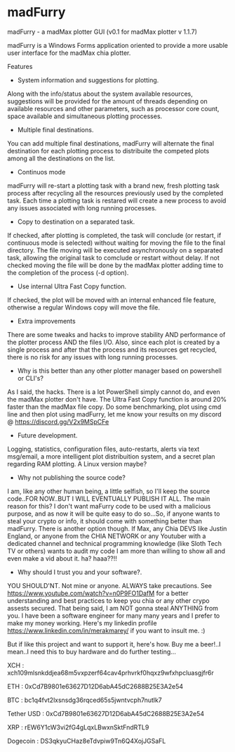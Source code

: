 # madFurry
madFurry - a madMax plotter GUI (v0.1 for madMax plotter v 1.1.7)

madFurry is a Windows Forms application oriented to provide a more usable user interface for the madMax chia plotter.

Features

- System information and suggestions for plotting.

Along with the info/status about the system available resources, suggestions will be provided for the amount of threads depending on available resources and other parameters, such as processor core count, space available and simultaneous plotting processes.

- Multiple final destinations.

You can add multiple final destinations, madFurry will alternate the final destination for each plotting process to distribuite the competed plots among all the destinations on the list.

- Continuos mode

madFurry will re-start a plotting task with a brand new, fresh plotting task process after recycling all the resources previously used by the completed task. Each time a plotting task is restared will create a new process to avoid any issues associated with long running processes.

- Copy to destination on a separated task.

If checked, after plotting is completed, the task will conclude (or restart, if continuous mode is selected) without waiting for moving the file to the final directory. The file moving will be executed asynchronously on a separated task, allowing the original task to comclude or restart without delay. If not checked moving the file will be done by the madMax plotter adding time to the completion of the process (-d option). 

- Use internal Ultra Fast Copy function.

If checked, the plot will be moved with an internal enhanced file feature, otherwise a regular Windows copy will move the file.

- Extra improvements

There are some tweaks and hacks to improve stability AND performance of the plotter process AND the files I/O. Also, since each plot is created by a single process and after that the process and its resources get recycled, there is no risk for any issues with long running processes.

- Why is this better than any other plotter manager based on powershell or CLI's?

As I said, the hacks. There is a lot PowerShell simply cannot do, and even the madMax plotter don't have. The Ultra Fast Copy function is around 20% faster than the madMax file copy. Do some benchmarking, plot using cmd line and then plot using madFurry, let me know your results on my discord @ https://discord.gg/V2x9MSpCFe

- Future development.

Logging, statistics, configuration files, auto-restarts, alerts via text msg/email, a more intelligent plot distribuition system, and a secret plan regarding RAM plotting. A Linux version maybe?

- Why not publishing the source code?

I am, like any other human being, a little selfish, so I'll keep the source code..FOR NOW..BUT I WILL EVENTUALLY PUBLISH IT ALL.  The main reason for this? I don't want maFurry code to be used with a malicious purpose, and as now it will be quite easy to do so...So, if anyone wants to steal your crypto or info, it should come with something better than madFurry. There is another option though. If Max, any Chia DEVS like Justin England, or anyone from the CHIA NETWORK or any Youtuber with a dedicated channel and technical programming knowledge (like  Sloth Tech TV or others) wants to audit my code I am more than willing to show all and even make a vid about it. ha? haaa??!!  

- Why should I trust you and your software?.

YOU SHOULD'NT. Not mine or anyone. ALWAYS take precautions. See https://www.youtube.com/watch?v=n0P9FO1DafM for a better understanding and best practices to keep you chia or any other crypo assests secured. That being said, I am NOT gonna steal ANYTHING from you. I have been a software engineer for many many years and I prefer to make my money working.
Here's my linkedin profile https://www.linkedin.com/in/merakmarey/ if you want to insult me. :)

But if like this project and want to support it, here's how. Buy me a beer!..I mean..I need this to buy hardware and do further testing...

XCH : xch109mlsnkddjea68m5vxpzerf64cav4prhvrkf0hqxz9wfxhpcluasgjfr6r

ETH : 0xCd7B9801e63627D12D6abA45dC2688B25E3A2e54

BTC : bc1q4fvt2lxsnsdg36rqced65s5jwntvcph7nutlk7

Tether USD : 0xCd7B9801e63627D12D6abA45dC2688B25E3A2e54

XRP : rEW6Y1cW3vi2fG4gLqxLBwxnSktFndRTL9

Dogecoin : DS3qkyuCHaz8eTdvpiw9Tn6Q4XojJGSaFL




